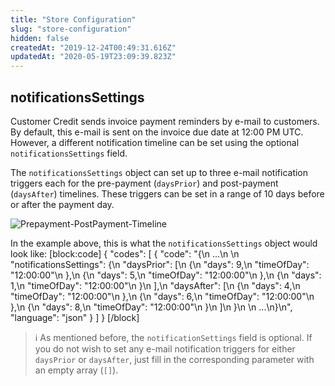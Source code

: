 ```yaml
---
title: "Store Configuration"
slug: "store-configuration"
hidden: false
createdAt: "2019-12-24T00:49:31.616Z"
updatedAt: "2020-05-19T23:09:39.823Z"
---
```

## notificationsSettings

Customer Credit sends invoice payment reminders by e-mail to customers. By default, this e-mail is sent on the invoice due date at 12:00 PM UTC. However, a different notification timeline can be set using the optional `notificationsSettings` field.

The `notificationsSettings` object can set up to three e-mail notification triggers each for the pre-payment (`daysPrior`) and post-payment (`daysAfter`) timelines. These triggers can be set in a range of 10 days before or after the payment day.

![Prepayment-PostPayment-Timeline](https://raw.githubusercontent.com/vtexdocs/dev-portal-content/main/images/store-configuration-0.png)

In the example above, this is what the `notificationsSettings` object would look like:
[block:code]
{
  "codes": [
    {
      "code": "{\n  ...\n  \n  \"notificationsSettings\": {\n        \"daysPrior\": [\n            {\n                \"days\": 9,\n                \"timeOfDay\": \"12:00:00\"\n            },\n            {\n                \"days\": 5,\n                \"timeOfDay\": \"12:00:00\"\n            },\n            {\n                \"days\": 1,\n                \"timeOfDay\": \"12:00:00\"\n            }\n        ],\n        \"daysAfter\": [\n            {\n                \"days\": 4,\n                \"timeOfDay\": \"12:00:00\"\n            },\n            {\n                \"days\": 6,\n                \"timeOfDay\": \"12:00:00\"\n            },\n            {\n                \"days\": 8,\n                \"timeOfDay\": \"12:00:00\"\n            }\n        ]\n    }\n  \n  ...\n}\n",
      "language": "json"
    }
  ]
}
[/block]

>ℹ️ As mentioned before, the `notificationSettings` field is optional. If you do not wish to set any e-mail notification triggers for either `daysPrior` or `daysAfter`, just fill in the corresponding parameter with an empty array (`[]`).
